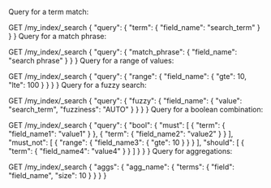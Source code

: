 Query for a term match:


GET /my_index/_search
{
  "query": {
    "term": {
      "field_name": "search_term"
    }
  }
}
Query for a match phrase:


GET /my_index/_search
{
  "query": {
    "match_phrase": {
      "field_name": "search phrase"
    }
  }
}
Query for a range of values:


GET /my_index/_search
{
  "query": {
    "range": {
      "field_name": {
        "gte": 10,
        "lte": 100
      }
    }
  }
}
Query for a fuzzy search:


GET /my_index/_search
{
  "query": {
    "fuzzy": {
      "field_name": {
        "value": "search_term",
        "fuzziness": "AUTO"
      }
    }
  }
}
Query for a boolean combination:


GET /my_index/_search
{
  "query": {
    "bool": {
      "must": [
        { "term": { "field_name1": "value1" } },
        { "term": { "field_name2": "value2" } }
      ],
      "must_not": [
        { "range": { "field_name3": { "gte": 10 } } }
      ],
      "should": [
        { "term": { "field_name4": "value4" } }
      ]
    }
  }
}
Query for aggregations:


GET /my_index/_search
{
  "aggs": {
    "agg_name": {
      "terms": {
        "field": "field_name",
        "size": 10
      }
    }
  }
}
